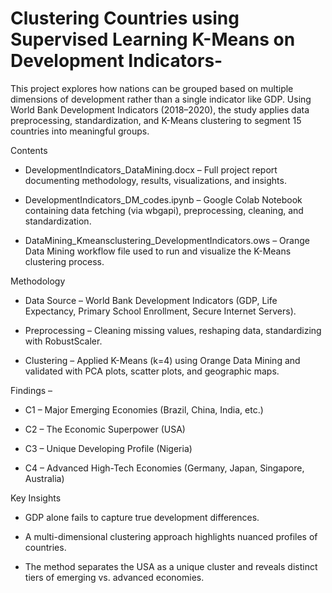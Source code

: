 # Clustering Countries using Supervised Learning K-Means on Development Indicators-
This project explores how nations can be grouped based on multiple dimensions of development rather than a single indicator like GDP. Using World Bank Development Indicators (2018–2020), the study applies data preprocessing, standardization, and K-Means clustering to segment 15 countries into meaningful groups.

Contents

- DevelopmentIndicators_DataMining.docx – Full project report documenting methodology, results, visualizations, and insights.

- DevelopmentIndicators_DM_codes.ipynb – Google Colab Notebook containing data fetching (via wbgapi), preprocessing, cleaning, and standardization.

- DataMining_Kmeansclustering_DevelopmentIndicators.ows – Orange Data Mining workflow file used to run and visualize the K-Means clustering process.

Methodology

- Data Source – World Bank Development Indicators (GDP, Life Expectancy, Primary School Enrollment, Secure Internet Servers).

- Preprocessing – Cleaning missing values, reshaping data, standardizing with RobustScaler.

- Clustering – Applied K-Means (k=4) using Orange Data Mining and validated with PCA plots, scatter plots, and geographic maps.

Findings –

- C1 – Major Emerging Economies (Brazil, China, India, etc.)

- C2 – The Economic Superpower (USA)

- C3 – Unique Developing Profile (Nigeria)

- C4 – Advanced High-Tech Economies (Germany, Japan, Singapore, Australia)

Key Insights

- GDP alone fails to capture true development differences.

- A multi-dimensional clustering approach highlights nuanced profiles of countries.

- The method separates the USA as a unique cluster and reveals distinct tiers of emerging vs. advanced economies.

